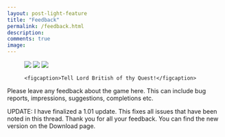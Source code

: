 ```yaml
---
layout: post-light-feature
title: "Feedback"
permalink: /feedback.html
description:
comments: true
image:
---
```


<figure class="frame" data-tilt data-tilt-scale="1.1" data-tilt-perspective="1000" style="transform-style: preserve-3d">
    <img class="ScrollRev top" src="{{ site.url }}/images/major_quests_bot.png" />
    <img class="ScrollRev bottom" style="transform: translateZ(10px)" src="{{ site.url }}/images/major_quests_mid.png" />
    <img class="ScrollRev bottom" src="{{ site.url }}/images/screenshot_frame.png" />

    <figcaption>Tell Lord British of thy Quest!</figcaption>
</figure>

Please leave any feedback about the game here. This can include bug reports, impressions, suggestions, completions etc.

UPDATE: I have finalized a 1.01 update. This fixes all issues that have been noted in this thread. Thank you for all your feedback. You can find the new version on the Download page.

